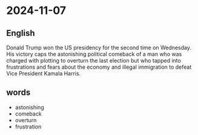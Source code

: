 # 2024-11-07

## English
Donald Trump won the US presidency for
the second time on Wednesday. His
victory caps the astonishing political
comeback of a man who was charged with
plotting to overturn the last election but
who tapped into frustrations and fears
about the economy and illegal immigration
to defeat Vice President Kamala Harris.

## words
* astonishing
* comeback
* overturn
* frustration
